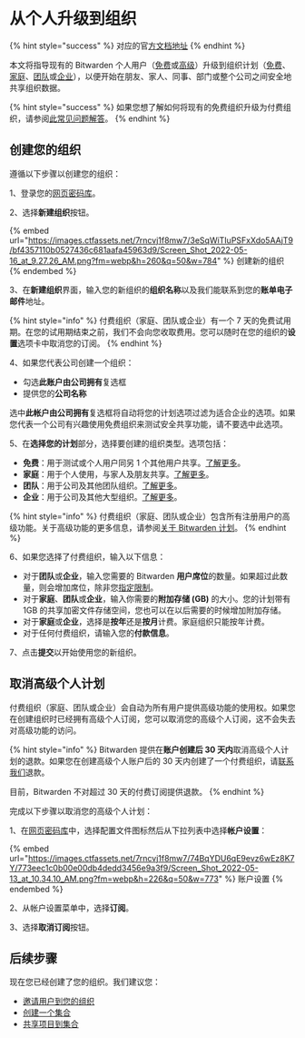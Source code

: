 # 从个人升级到组织

{% hint style="success" %}
对应的官[方文档地址](https://bitwarden.com/help/article/upgrade-from-individual-to-org/)
{% endhint %}

本文将指导现有的 Bitwarden 个人用户（[免费](about-bitwarden-plans.md#free-individual)或[高级](about-bitwarden-plans.md#premium-individual)）升级到组织计划（[免费](about-bitwarden-plans.md#free-organizations)、[家庭](about-bitwarden-plans.md#families-organizations)、[团队](about-bitwarden-plans.md#teams-organizations)或[企业](about-bitwarden-plans.md#enterprise-organizations)），以便开始在朋友、家人、同事、部门或整个公司之间安全地共享组织数据。

{% hint style="success" %}
如果您想了解如何将现有的免费组织升级为付费组织，请参阅[此常见问题解答](../../organizations/organizations-faqs.md#q-how-do-i-upgrade-my-free-organization)。
{% endhint %}

## 创建您的组织 <a href="#start-your-organization" id="start-your-organization"></a>

遵循以下步骤以创建您的组织：

1、登录您的[网页密码库](https://vault.bitwarden.com/)。

2、选择**新建组织**按钮。

{% embed url="https://images.ctfassets.net/7rncvj1f8mw7/3eSqWiTIuPSFxXdo5AAjT9/bf4357110b0527436c681aafa45963d9/Screen_Shot_2022-05-16_at_9.27.26_AM.png?fm=webp&h=260&q=50&w=784" %}
创建新的组织
{% endembed %}

3、在**新建组织**界面，输入您的新组织的**组织名称**以及我们能联系到您的**账单电子邮件**地址。

{% hint style="info" %}
付费组织（家庭、团队或企业）有一个 7 天的免费试用期。在您的试用期结束之前，我们不会向您收取费用。您可以随时在您的组织的**设置**选项卡中取消您的订阅。
{% endhint %}

4、如果您代表公司创建一个组织：

* 勾选**此账户由公司拥有**复选框
* 提供您的**公司名称**

选中**此帐户由公司拥有**复选框将自动将您的计划选项过滤为适合企业的选项。如果您代表一个公司有兴趣使用免费组织来测试安全共享功能，请不要选中此选项。

5、在**选择您的计划**部分，选择要创建的组织类型。选项包括：

* **免费**：用于测试或个人用户同另 1 个其他用户共享。[了解更多](about-bitwarden-plans.md#free-organizations)。
* **家庭**：用于个人使用，与家人及朋友共享。[了解更多](about-bitwarden-plans.md#families-organizations)。
* **团队**：用于公司及其他团队组织。[了解更多](about-bitwarden-plans.md#teams-organizations)。
* **企业**：用于公司及其他大型组织。[了解更多](about-bitwarden-plans.md#enterprise-organizations)。

{% hint style="info" %}
付费组织（家庭、团队或企业）包含所有注册用户的高级功能。关于高级功能的更多信息，请参阅[关于 Bitwarden 计划](about-bitwarden-plans.md)。
{% endhint %}

6、如果您选择了付费组织，输入以下信息：

* 对于**团队**或**企业**，输入您需要的 Bitwarden **用户席位**的数量。如果超过此数量，则会增加席位，除非您[指定限制](../../organizations/user-management.md#set-a-seat-limit)。
* 对于**家庭**、**团队**或**企业**，输入你需要的**附加存储 (GB)** 的大小。您的计划带有 1GB 的共享加密文件存储空间，您也可以在以后需要的时候增加附加存储。
* 对于**家庭**或**企业**，选择是**按年**还是**按月**计费。家庭组织只能按年计费。
* 对于任何付费组织，请输入您的**付款信息**。

7、点击**提交**以开始使用您的新组织。

## 取消高级个人计划 <a href="#cancel-premium-individual-plan" id="cancel-premium-individual-plan"></a>

付费组织（家庭、团队或企业）会自动为所有用户提供高级功能的使用权。如果您在创建组织时已经拥有高级个人订阅，您可以取消您的高级个人订阅，这不会失去对高级功能的访问。

{% hint style="info" %}
Bitwarden 提供在**账户创建后 30 天内**取消高级个人计划的退款。如果您在创建高级个人账户后的 30 天内创建了一个付费组织，请[联系我们](https://bitwarden.com/contact)退款。

目前，Bitwarden 不对超过 30 天的付费订阅提供退款。
{% endhint %}

完成以下步骤以取消您的高级个人计划：

1、在[网页密码库](https://vault.bitwarden.com/)中，选择配置文件图标然后从下拉列表中选择**帐户设置**：

{% embed url="https://images.ctfassets.net/7rncvj1f8mw7/74BqYDU6qE9evz6wEz8K7Y/773eec1c0b00e00db4dedd3456e9a3f9/Screen_Shot_2022-05-13_at_10.34.10_AM.png?fm=webp&h=226&q=50&w=773" %}
账户设置
{% endembed %}

2、从帐户设置菜单中，选择**订阅**。

3、选择**取消订阅**按钮。

## 后续步骤 <a href="#next-steps" id="next-steps"></a>

现在您已经创建了您的组织。我们建议您：

* [邀请用户到您的组织](../../organizations/user-management.md)
* [创建一个集合](../../organizations/collections.md#create-a-collection)
* [共享项目到集合](../../organizations/sharing.md)
